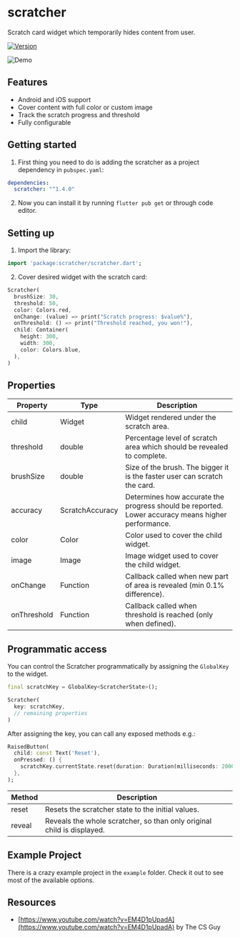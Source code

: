 # scratcher

Scratch card widget which temporarily hides content from user.

[![Version](https://img.shields.io/badge/pub-v1.4.0-blue.svg)](https://pub.dartlang.org/packages/scratcher)

![Demo](https://media.giphy.com/media/fXztsRTXoKsVuChtTl/giphy.gif)

## Features

- Android and iOS support
- Cover content with full color or custom image
- Track the scratch progress and threshold
- Fully configurable

## Getting started

1. First thing you need to do is adding the scratcher as a project dependency in `pubspec.yaml`:

```yaml
dependencies:
  scratcher: "^1.4.0"
```

2. Now you can install it by running `flutter pub get` or through code editor.

## Setting up

1. Import the library:

```dart
import 'package:scratcher/scratcher.dart';
```

2. Cover desired widget with the scratch card:

```dart
Scratcher(
  brushSize: 30,
  threshold: 50,
  color: Colors.red,
  onChange: (value) => print("Scratch progress: $value%"),
  onThreshold: () => print("Threshold reached, you won!"),
  child: Container(
    height: 300,
    width: 300,
    color: Colors.blue,
  ),
)
```

## Properties

| Property    | Type            | Description                                                                                       |
| ----------- | --------------- | ------------------------------------------------------------------------------------------------- |
| child       | Widget          | Widget rendered under the scratch area.                                                           |
| threshold   | double          | Percentage level of scratch area which should be revealed to complete.                            |
| brushSize   | double          | Size of the brush. The bigger it is the faster user can scratch the card.                         |
| accuracy    | ScratchAccuracy | Determines how accurate the progress should be reported. Lower accuracy means higher performance. |
| color       | Color           | Color used to cover the child widget.                                                             |
| image       | Image           | Image widget used to cover the child widget.                                                      |
| onChange    | Function        | Callback called when new part of area is revealed (min 0.1% difference).                          |
| onThreshold | Function        | Callback called when threshold is reached (only when defined).                                    |

## Programmatic access

You can control the Scratcher programmatically by assigning the `GlobalKey` to the widget.

```dart
final scratchKey = GlobalKey<ScratcherState>();

Scratcher(
  key: scratchKey,
  // remaining properties
)
```

After assigning the key, you can call any exposed methods e.g.:

```dart
RaisedButton(
  child: const Text('Reset'),
  onPressed: () {
    scratchKey.currentState.reset(duration: Duration(milliseconds: 2000));
  },
);
```

| Method | Description                                                            |
| ------ | ---------------------------------------------------------------------- |
| reset  | Resets the scratcher state to the initial values.                      |
| reveal | Reveals the whole scratcher, so than only original child is displayed. |

## Example Project

There is a crazy example project in the `example` folder. Check it out to see most of the available options.

## Resources

- [https://www.youtube.com/watch?v=EM4D1pUpadA](https://www.youtube.com/watch?v=EM4D1pUpadA) by The CS Guy
